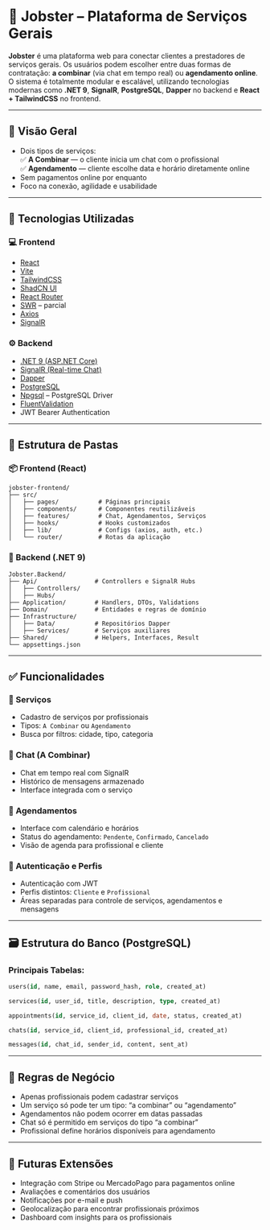 # 🧰 Jobster – Plataforma de Serviços Gerais

**Jobster** é uma plataforma web para conectar clientes a prestadores de serviços gerais. Os usuários podem escolher entre duas formas de contratação: **a combinar** (via chat em tempo real) ou **agendamento online**. O sistema é totalmente modular e escalável, utilizando tecnologias modernas como **.NET 9**, **SignalR**, **PostgreSQL**, **Dapper** no backend e **React + TailwindCSS** no frontend.

---

## 🚀 Visão Geral

- Dois tipos de serviços:  
  ✅ **A Combinar** — o cliente inicia um chat com o profissional  
  ✅ **Agendamento** — cliente escolhe data e horário diretamente online  
- Sem pagamentos online por enquanto  
- Foco na conexão, agilidade e usabilidade

---

## 🧰 Tecnologias Utilizadas

### 💻 Frontend

- [React](https://reactjs.org/)
- [Vite](https://vitejs.dev/)
- [TailwindCSS](https://tailwindcss.com/)
- [ShadCN UI](https://ui.shadcn.dev/)
- [React Router](https://reactrouter.com/)
- [SWR](https://swr.vercel.app/pt-BR/) – parcial
- [Axios](https://axios-http.com/)
- [SignalR](https://www.npmjs.com/package/react-signalr)

### ⚙️ Backend

- [.NET 9 (ASP.NET Core)](https://dotnet.microsoft.com/)
- [SignalR (Real-time Chat)](https://learn.microsoft.com/aspnet/core/signalr)
- [Dapper](https://github.com/DapperLib/Dapper)
- [PostgreSQL](https://www.postgresql.org/)
- [Npgsql](https://www.npgsql.org/) – PostgreSQL Driver
- [FluentValidation](https://docs.fluentvalidation.net/)
- JWT Bearer Authentication

---

## 📂 Estrutura de Pastas

### 📦 Frontend (React)

```
jobster-frontend/
├── src/
│   ├── pages/           # Páginas principais
│   ├── components/      # Componentes reutilizáveis
│   ├── features/        # Chat, Agendamentos, Serviços
│   ├── hooks/           # Hooks customizados
│   ├── lib/             # Configs (axios, auth, etc.)
│   └── router/          # Rotas da aplicação
```

### 🧱 Backend (.NET 9)

```
Jobster.Backend/
├── Api/                # Controllers e SignalR Hubs
│   ├── Controllers/
│   ├── Hubs/
├── Application/        # Handlers, DTOs, Validations
├── Domain/             # Entidades e regras de domínio
├── Infrastructure/
│   ├── Data/           # Repositórios Dapper
│   ├── Services/       # Serviços auxiliares
├── Shared/             # Helpers, Interfaces, Result
└── appsettings.json
```

---

## ✅ Funcionalidades

### 📂 Serviços
- Cadastro de serviços por profissionais
- Tipos: `A Combinar` ou `Agendamento`
- Busca por filtros: cidade, tipo, categoria

### 💬 Chat (A Combinar)
- Chat em tempo real com SignalR
- Histórico de mensagens armazenado
- Interface integrada com o serviço

### 📅 Agendamentos
- Interface com calendário e horários
- Status do agendamento: `Pendente`, `Confirmado`, `Cancelado`
- Visão de agenda para profissional e cliente

### 👤 Autenticação e Perfis
- Autenticação com JWT
- Perfis distintos: `Cliente` e `Profissional`
- Áreas separadas para controle de serviços, agendamentos e mensagens

---

## 🗃️ Estrutura do Banco (PostgreSQL)

### Principais Tabelas:

```sql
users(id, name, email, password_hash, role, created_at)

services(id, user_id, title, description, type, created_at)

appointments(id, service_id, client_id, date, status, created_at)

chats(id, service_id, client_id, professional_id, created_at)

messages(id, chat_id, sender_id, content, sent_at)
```

---

## 📌 Regras de Negócio

- Apenas profissionais podem cadastrar serviços
- Um serviço só pode ter um tipo: “a combinar” ou “agendamento”
- Agendamentos não podem ocorrer em datas passadas
- Chat só é permitido em serviços do tipo “a combinar”
- Profissional define horários disponíveis para agendamento

---

## 🔮 Futuras Extensões

- Integração com Stripe ou MercadoPago para pagamentos online
- Avaliações e comentários dos usuários
- Notificações por e-mail e push
- Geolocalização para encontrar profissionais próximos
- Dashboard com insights para os profissionais
